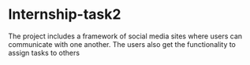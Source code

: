 # Internship-task2
The project includes a framework of social media sites where users can communicate with one another. The users also get the functionality to assign tasks to others
